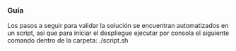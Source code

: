 ### Guía
Los pasos a seguir para validar la solución se encuentran automatizados en un script, así que para iniciar el despliegue ejecutar por consola el siguiente comando dentro de la carpeta:
./script.sh
